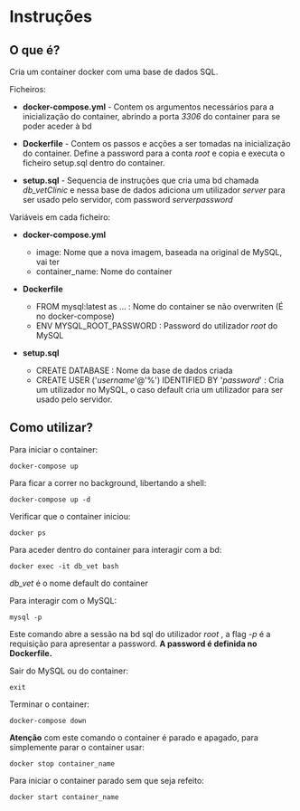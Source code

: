 # **Instruções**

## O que é?

Cria um container docker com uma base de dados SQL.

Ficheiros:
 * **docker-compose.yml** - Contem os argumentos necessários para a inicialização do container, abrindo a porta *3306* do container para se poder aceder à bd

 * **Dockerfile** - Contem os passos e acções a ser tomadas na inicialização do container. Define a password para a conta _root_ e copia e executa o ficheiro setup.sql dentro do container.

 * **setup.sql** - Sequencia de instruções que cria uma bd chamada *db_vetClinic* e nessa base de dados adiciona um utilizador *server* para ser usado pelo servidor, com password *serverpassword*


Variáveis em cada ficheiro:
 * **docker-compose.yml** 
    * image: Nome que a nova imagem, baseada na original de MySQL, vai ter
    * container_name: Nome do container

 * **Dockerfile**
    * FROM mysql:latest as ... : Nome do container se não overwriten (É no docker-compose)
    * ENV MYSQL_ROOT_PASSWORD : Password do utilizador _root_ do MySQL

 * **setup.sql**
    * CREATE DATABASE : Nome da base de dados criada
    * CREATE USER ('_username_'@'%') IDENTIFIED BY '_password_' : Cria um utilizador no MySQL, o caso default cria um utilizador para ser usado pelo servidor.


## Como utilizar?

Para iniciar o container:

    docker-compose up

Para ficar a correr no background, libertando a shell:

    docker-compose up -d

Verificar que o container iniciou:

    docker ps

Para aceder dentro do container para interagir com a bd:

    docker exec -it db_vet bash

_db_vet_ é o nome default do container

Para interagir com o MySQL:

    mysql -p

Este comando abre a sessão na bd sql do utilizador _root_ , a flag _-p_ é a requisição para apresentar a password. **A password é definida no Dockerfile.**

Sair do MySQL ou do container:

    exit

Terminar o container:

    docker-compose down


**Atenção** com este comando o container é parado e apagado, para simplemente parar o container usar:

    docker stop container_name

Para iniciar o container parado sem que seja refeito:

    docker start container_name